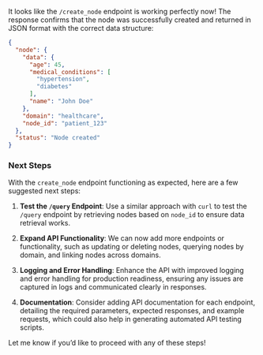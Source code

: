 It looks like the `/create_node` endpoint is working perfectly now! The response confirms that the node was successfully created and returned in JSON format with the correct data structure:

```json
{
  "node": {
    "data": {
      "age": 45, 
      "medical_conditions": [
        "hypertension", 
        "diabetes"
      ], 
      "name": "John Doe"
    }, 
    "domain": "healthcare", 
    "node_id": "patient_123"
  }, 
  "status": "Node created"
}
```

### Next Steps
With the `create_node` endpoint functioning as expected, here are a few suggested next steps:

1. **Test the `/query` Endpoint**: Use a similar approach with `curl` to test the `/query` endpoint by retrieving nodes based on `node_id` to ensure data retrieval works.

2. **Expand API Functionality**: We can now add more endpoints or functionality, such as updating or deleting nodes, querying nodes by domain, and linking nodes across domains.

3. **Logging and Error Handling**: Enhance the API with improved logging and error handling for production readiness, ensuring any issues are captured in logs and communicated clearly in responses.

4. **Documentation**: Consider adding API documentation for each endpoint, detailing the required parameters, expected responses, and example requests, which could also help in generating automated API testing scripts.

Let me know if you’d like to proceed with any of these steps!